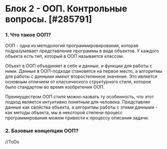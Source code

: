 # Блок 2 - ООП. Контрольные вопросы. [#285791]

### 1. Что такое ООП?

ООП - одна из методологий программировирования, которая подразумевает представление 
программы в виде объектов. У каждого объекта есть тип, который в ООП называется классом.

Объект в ООП объединяет в себе и данные, и функции для работы с ними. 
Данные в ООП-подходе становятся на первое место, а алгоритмы для работы с данными 
имеют второстепенное значение. Это является основным отличием от классического структурного 
стиля, которое было стандартом во время изобретения ООП.

Преимуществом ООП стиля можно назвать ту особенность, что этот подход является 
интуитивно понятным для человека. Представляя данные как свойства объекта, а алгоритмы работы 
с этими данными - как методы объекта, мы в некоторой степени процесс программирования можем
привести к процессу описания задачи.

### 2. Базовые концепции ООП?

//ToDo


